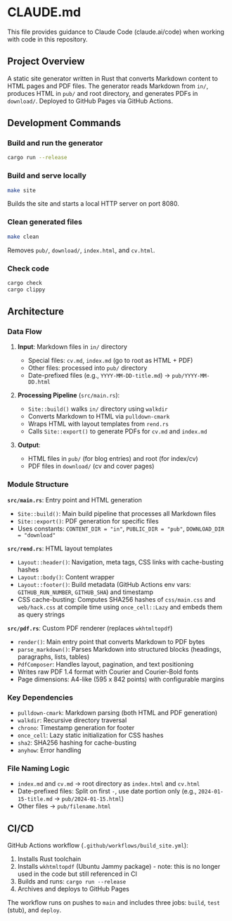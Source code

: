 # CLAUDE.md

This file provides guidance to Claude Code (claude.ai/code) when working with code in this repository.

## Project Overview

A static site generator written in Rust that converts Markdown content to HTML pages and PDF files. The generator reads Markdown from `in/`, produces HTML in `pub/` and root directory, and generates PDFs in `download/`. Deployed to GitHub Pages via GitHub Actions.

## Development Commands

### Build and run the generator
```bash
cargo run --release
```

### Build and serve locally
```bash
make site
```
Builds the site and starts a local HTTP server on port 8080.

### Clean generated files
```bash
make clean
```
Removes `pub/`, `download/`, `index.html`, and `cv.html`.

### Check code
```bash
cargo check
cargo clippy
```

## Architecture

### Data Flow
1. **Input**: Markdown files in `in/` directory
   - Special files: `cv.md`, `index.md` (go to root as HTML + PDF)
   - Other files: processed into `pub/` directory
   - Date-prefixed files (e.g., `YYYY-MM-DD-title.md`) → `pub/YYYY-MM-DD.html`

2. **Processing Pipeline** (`src/main.rs`):
   - `Site::build()` walks `in/` directory using `walkdir`
   - Converts Markdown to HTML via `pulldown-cmark`
   - Wraps HTML with layout templates from `rend.rs`
   - Calls `Site::export()` to generate PDFs for `cv.md` and `index.md`

3. **Output**:
   - HTML files in `pub/` (for blog entries) and root (for index/cv)
   - PDF files in `download/` (cv and cover pages)

### Module Structure

**`src/main.rs`**: Entry point and HTML generation
- `Site::build()`: Main build pipeline that processes all Markdown files
- `Site::export()`: PDF generation for specific files
- Uses constants: `CONTENT_DIR = "in"`, `PUBLIC_DIR = "pub"`, `DOWNLOAD_DIR = "download"`

**`src/rend.rs`**: HTML layout templates
- `Layout::header()`: Navigation, meta tags, CSS links with cache-busting hashes
- `Layout::body()`: Content wrapper
- `Layout::footer()`: Build metadata (GitHub Actions env vars: `GITHUB_RUN_NUMBER`, `GITHUB_SHA`) and timestamp
- CSS cache-busting: Computes SHA256 hashes of `css/main.css` and `web/hack.css` at compile time using `once_cell::Lazy` and embeds them as query strings

**`src/pdf.rs`**: Custom PDF renderer (replaces `wkhtmltopdf`)
- `render()`: Main entry point that converts Markdown to PDF bytes
- `parse_markdown()`: Parses Markdown into structured blocks (headings, paragraphs, lists, tables)
- `PdfComposer`: Handles layout, pagination, and text positioning
- Writes raw PDF 1.4 format with Courier and Courier-Bold fonts
- Page dimensions: A4-like (595 x 842 points) with configurable margins

### Key Dependencies
- `pulldown-cmark`: Markdown parsing (both HTML and PDF generation)
- `walkdir`: Recursive directory traversal
- `chrono`: Timestamp generation for footer
- `once_cell`: Lazy static initialization for CSS hashes
- `sha2`: SHA256 hashing for cache-busting
- `anyhow`: Error handling

### File Naming Logic
- `index.md` and `cv.md` → root directory as `index.html` and `cv.html`
- Date-prefixed files: Split on first `-`, use date portion only (e.g., `2024-01-15-title.md` → `pub/2024-01-15.html`)
- Other files → `pub/filename.html`

## CI/CD

GitHub Actions workflow (`.github/workflows/build_site.yml`):
1. Installs Rust toolchain
2. Installs `wkhtmltopdf` (Ubuntu Jammy package) - note: this is no longer used in the code but still referenced in CI
3. Builds and runs: `cargo run --release`
4. Archives and deploys to GitHub Pages

The workflow runs on pushes to `main` and includes three jobs: `build`, `test` (stub), and `deploy`.

